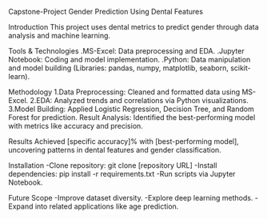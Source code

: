 Capstone-Project
Gender Prediction Using Dental Features

Introduction
This project uses dental metrics to predict gender through data analysis and machine learning.


Tools & Technologies
.MS-Excel: Data preprocessing and EDA.
.Jupyter Notebook: Coding and model implementation.
.Python: Data manipulation and model building (Libraries: pandas, numpy, matplotlib, seaborn, scikit-learn).

Methodology
1.Data Preprocessing: Cleaned and formatted data using MS-Excel.
2.EDA: Analyzed trends and correlations via Python visualizations.
3.Model Building: Applied Logistic Regression, Decision Tree, and Random Forest for prediction.
Result Analysis: Identified the best-performing model with metrics like accuracy and precision.

Results
Achieved [specific accuracy]% with [best-performing model], uncovering patterns in dental features and gender classification.

Installation
-Clone repository: git clone [repository URL]
-Install dependencies: pip install -r requirements.txt
-Run scripts via Jupyter Notebook.

Future Scope
-Improve dataset diversity.
-Explore deep learning methods.
-Expand into related applications like age prediction.

